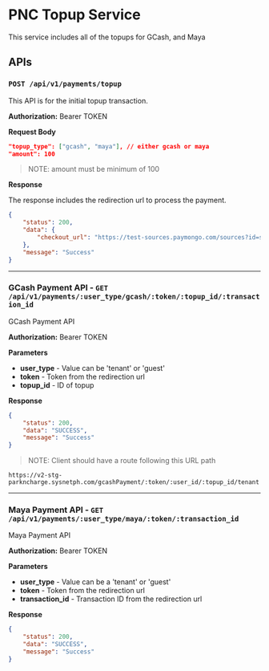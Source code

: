 # PNC Topup Service

This service includes all of the topups for GCash, and Maya

## APIs

### `POST /api/v1/payments/topup`

This API is for the initial topup transaction.

**Authorization:** Bearer TOKEN

**Request Body**

```json
"topup_type": ["gcash", "maya"], // either gcash or maya
"amount": 100
```

> NOTE: amount must be minimum of 100

**Response**

The response includes the redirection url to process the payment.

```json
{
	"status": 200,
	"data": {
		"checkout_url": "https://test-sources.paymongo.com/sources?id=src_JwZXkcfngyRdBMU72RfCH3D9"
	},
	"message": "Success"
}
```

---

### GCash Payment API - `GET /api/v1/payments/:user_type/gcash/:token/:topup_id/:transaction_id`

GCash Payment API

**Authorization:** Bearer TOKEN

**Parameters**

- **user_type** - Value can be 'tenant' or 'guest'
- **token** - Token from the redirection url
- **topup_id** - ID of topup

**Response**

```json
{
	"status": 200,
	"data": "SUCCESS",
	"message": "Success"
}
```

> NOTE: Client should have a route following this URL path

`https://v2-stg-parkncharge.sysnetph.com/gcashPayment/:token/:user_id/:topup_id/tenant`

---

### Maya Payment API - `GET /api/v1/payments/:user_type/maya/:token/:transaction_id`

Maya Payment API

**Authorization:** Bearer TOKEN

**Parameters**

- **user_type** - Value can be a 'tenant' or 'guest'
- **token** - Token from the redirection url
- **transaction_id** - Transaction ID from the redirection url

**Response**

```json
{
	"status": 200,
	"data": "SUCCESS",
	"message": "Success"
}
```
